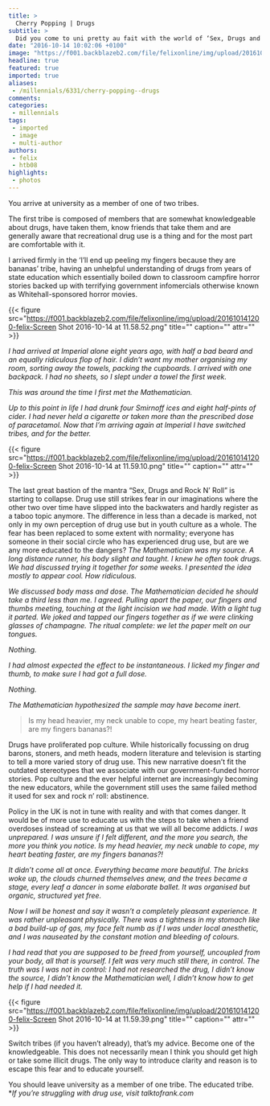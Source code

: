 ```yaml
---
title: >
  Cherry Popping | Drugs
subtitle: >
  Did you come to uni pretty au fait with the world of ‘Sex, Drugs and Rock N’ Roll’ or was your life a bit more ‘Sex, Drugs and the Physiochemical Interface Inbetween’? We all know the Government’s abstinence only approach works about as well as the American Government’s sex-ed programme. So let’s ta
date: "2016-10-14 10:02:06 +0100"
image: "https://f001.backblazeb2.com/file/felixonline/img/upload/201610141201-felix-6895509443_48aec89264_o.jpg"
headline: true
featured: true
imported: true
aliases:
 - /millennials/6331/cherry-popping--drugs
comments:
categories:
 - millennials
tags:
 - imported
 - image
 - multi-author
authors:
 - felix
 - htb08
highlights:
 - photos
---
```


You arrive at university as a member of one of two tribes.

The first tribe is composed of members that are somewhat knowledgeable about drugs, have taken them, know friends that take them and are generally aware that recreational drug use is a thing and for the most part are comfortable with it.

I arrived firmly in the ‘I’ll end up peeling my fingers because they are bananas’ tribe, having an unhelpful understanding of drugs from years of state education which essentially boiled down to classroom campfire horror stories backed up with terrifying government infomercials otherwise known as Whitehall-sponsored horror movies.

{{< figure src="https://f001.backblazeb2.com/file/felixonline/img/upload/201610141200-felix-Screen Shot 2016-10-14 at 11.58.52.png" title="" caption="" attr="" >}}

_I had arrived at Imperial alone eight years ago, with half a bad beard and an equally ridiculous flop of hair. I didn’t want my mother organising my room, sorting away the towels, packing the cupboards. I arrived with one backpack. I had no sheets, so I slept under a towel the first week._

_This was around the time I first met the Mathematician._

_Up to this point in life I had drunk four Smirnoff ices and eight half-pints of cider. I had never held a cigarette or taken more than the prescribed dose of paracetamol. Now that I’m arriving again at Imperial I have switched tribes, and for the better._

{{< figure src="https://f001.backblazeb2.com/file/felixonline/img/upload/201610141200-felix-Screen Shot 2016-10-14 at 11.59.10.png" title="" caption="" attr="" >}}

The last great bastion of the mantra “Sex, Drugs and Rock N’ Roll” is starting to collapse. Drug use still strikes fear in our imaginations where the other two over time have slipped into the backwaters and hardly register as a taboo topic anymore. The difference in less than a decade is marked, not only in my own perception of drug use but in youth culture as a whole. The fear has been replaced to some extent with normality; everyone has someone in their social circle who has experienced drug use, but are we any more educated to the dangers?
_The Mathematician was my source. A long distance runner, his body slight and taught. I knew he often took drugs. We had discussed trying it together for some weeks. I presented the idea mostly to appear cool. How ridiculous._

_We discussed body mass and dose. The Mathematician decided he should take a third less than me. I agreed. Pulling apart the paper, our fingers and thumbs meeting, touching at the light incision we had made. With a light tug it parted. We joked and tapped our fingers together as if we were clinking glasses of champagne. The ritual complete: we let the paper melt on our tongues._

_Nothing._

_I had almost expected the effect to be instantaneous. I licked my finger and thumb, to make sure I had got a full dose._

_Nothing._

_The Mathematician hypothesized the sample may have become inert._

> Is my head heavier, my neck unable to cope, my heart beating faster, are my fingers bananas?!

Drugs have proliferated pop culture. While historically focussing on drug barons, stoners, and meth heads, modern literature and television is starting to tell a more varied story of drug use. This new narrative doesn’t fit the outdated stereotypes that we associate with our government-funded horror stories. Pop culture and the ever helpful internet are increasingly becoming the new educators, while the government still uses the same failed method it used for sex and rock n’ roll: abstinence.

Policy in the UK is not in tune with reality and with that comes danger. It would be of more use to educate us with the steps to take when a friend overdoses instead of screaming at us that we will all become addicts.
_I was unprepared. I was unsure if I felt different, and the more you search, the more you think you notice. Is my head heavier, my neck unable to cope, my heart beating faster, are my fingers bananas?!_

_It didn’t come all at once. Everything became more beautiful. The bricks woke up, the clouds churned themselves anew, and the trees became a stage, every leaf a dancer in some elaborate ballet. It was organised but organic, structured yet free._

_Now I will be honest and say it wasn’t a completely pleasant experience. It was rather unpleasant physically. There was a tightness in my stomach like a bad build-up of gas, my face felt numb as if I was under local anesthetic, and I was nauseated by the constant motion and bleeding of colours._

_I had read that you are supposed to be freed from yourself, uncoupled from your body, all that is yourself. I felt was very much still there, in control. The truth was I was not in control: I had not researched the drug, I didn’t know the source, I didn’t know the Mathematician well, I didn’t know how to get help if I had needed it._

{{< figure src="https://f001.backblazeb2.com/file/felixonline/img/upload/201610141200-felix-Screen Shot 2016-10-14 at 11.59.39.png" title="" caption="" attr="" >}}

Switch tribes (if you haven’t already), that’s my advice. Become one of the knowledgeable. This does not necessarily mean I think you should get high or take some illicit drugs. The only way to introduce clarity and reason is to escape this fear and to educate yourself.

You should leave university as a member of one tribe. The educated tribe.
*_If you’re struggling with drug use, visit talktofrank.com_
